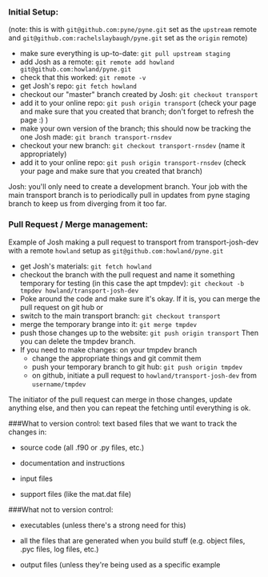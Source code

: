 ### Initial Setup:
(note: this is with `git@github.com:pyne/pyne.git` set as the `upstream` remote and `git@github.com:rachelslaybaugh/pyne.git` set as the `origin` remote)

* make sure everything is up-to-date: `git pull upstream staging`
* add Josh as a remote:  `git remote add howland git@github.com:howland/pyne.git`
* check that this worked:  `git remote -v`
* get Josh's repo:  `git fetch howland`
* checkout our "master" branch created by Josh:  `git checkout transport `
* add it to your online repo:  `git push origin transport` (check your page and make sure that you created     that branch; don't forget to refresh the page :) )
* make your own version of the branch; this should now be tracking the one Josh made:  `git branch transport-rnsdev`
* checkout your new branch:  `git checkout transport-rnsdev` (name it appropriately)
* add it to your online repo:  `git push origin transport-rnsdev` (check your page and make sure that you created that branch)
 

Josh: you'll only need to create a development branch. Your job with the main transport branch is to periodically pull in updates from pyne staging branch to keep us from diverging from it too far. 

### Pull Request / Merge management:
Example of Josh making a pull request to transport from transport-josh-dev with a remote `howland` setup as `git@github.com:howland/pyne.git`

* get Josh's materials: `git fetch howland`
* checkout the branch with the pull request and name it something temporary for testing (in this case the apt tmpdev): `git checkout -b tmpdev howland/transport-josh-dev` 
* Poke around the code and make sure it's okay. If it is, you can merge the pull request on git hub or 
* switch to the main transport branch: `git checkout transport`
* merge the temporary brange into it: `git merge tmpdev`
* push those changes up to the website: `git push origin transport`
  Then you can delete the tmpdev branch.
* If you need to make changes: on your tmpdev branch
  * change the appropriate things and git commit them
  * push your temporary branch to git hub: `git push origin tmpdev`
  * on github, initiate a pull request to `howland/transport-josh-dev` from `username/tmpdev`

The initiator of the pull request can merge in those changes, update anything else, and then you can repeat the fetching until everything is ok.


###What to version control:
text based files that we want to track the changes in: 

- source code (all .f90 or .py files, etc.)

- documentation and instructions

- input files

- support files (like the mat.dat file)

###What not to version control:
- executables (unless there's a strong need for this)

- all the files that are generated when you build stuff (e.g. object files, .pyc files, log files, etc.)

- output files (unless they're being used as a specific example
